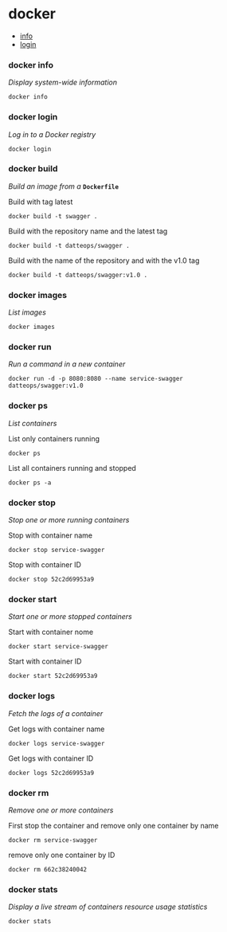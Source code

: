 # docker

<!-- TOC -->

- [info](#docker-info)
- [login](#login)

### docker info
_Display system-wide information_
```
docker info
```

### docker login
_Log in to a Docker registry_
```
docker login
```

### docker build
_Build an image from a_ __`Dockerfile`__

Build with tag latest
```
docker build -t swagger .
```

Build with the repository name and the latest tag
```
docker build -t datteops/swagger .
```

Build with the name of the repository and with the v1.0 tag
```
docker build -t datteops/swagger:v1.0 .
```

### docker images
_List images_
```
docker images
```

### docker run
_Run a command in a new container_
```
docker run -d -p 8080:8080 --name service-swagger datteops/swagger:v1.0
```

### docker ps 
_List containers_

List only containers running
```
docker ps
```

List all containers running and stopped
```
docker ps -a
```

### docker stop
_Stop one or more running containers_

Stop with container name
```
docker stop service-swagger
```

Stop with container ID
```
docker stop 52c2d69953a9
```

### docker start
_Start one or more stopped containers_

Start with container nome
```
docker start service-swagger
```

Start with container ID
```
docker start 52c2d69953a9
```

### docker logs
_Fetch the logs of a container_

Get logs with container name
```
docker logs service-swagger
```

Get logs with container ID
```
docker logs 52c2d69953a9
```

### docker rm
_Remove one or more containers_

First stop the container and remove only one container by name
```
docker rm service-swagger
```

remove only one container by ID
```
docker rm 662c38240042
```

### docker stats
_Display a live stream of containers resource usage statistics_
```
docker stats
```
